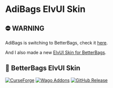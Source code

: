 # AdiBags ElvUI Skin

## ⛔ WARNING

AdiBags is switching to BetterBags, check it [here](https://github.com/AdiAddons/AdiBags/issues/997).

And I also made a new [ElvUI Skin for BetterBags](https://github.com/fang2hou/BetterBagsElvUISkin).

## 🫱 BetterBags ElvUI Skin

[![CurseForge](https://img.shields.io/badge/CurseForge-orange?logoColor=white&style=for-the-badge&logo=curseforge)](https://www.curseforge.com/wow/addons/betterbags-elvui-skin) [![Wago Addons](https://img.shields.io/badge/Wago%20Addons-brown?logoColor=white&style=for-the-badge&logo=Lua)](https://addons.wago.io/addons/betterbags-elvui-skin) [![GitHub Release](https://img.shields.io/badge/GitHub%20Release-grey?logoColor=white&style=for-the-badge&logo=GitHub)](https://github.com/fang2hou/BetterBagsElvUISkin/releases)
